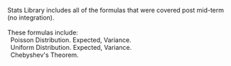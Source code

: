 Stats Library includes all of the formulas that were covered post mid-term (no integration). <br />
<br />
These formulas include: <br />
&ensp;Poisson Distribution. Expected, Variance. <br />
&ensp;Uniform Distribution. Expected, Variance. <br />
&ensp;Chebyshev's Theorem. <br />
